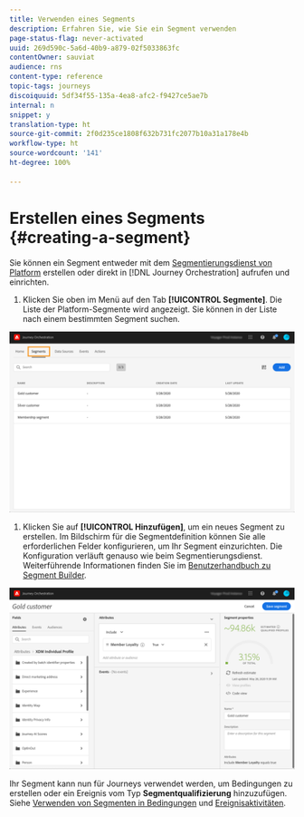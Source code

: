 ```yaml
---
title: Verwenden eines Segments
description: Erfahren Sie, wie Sie ein Segment verwenden
page-status-flag: never-activated
uuid: 269d590c-5a6d-40b9-a879-02f5033863fc
contentOwner: sauviat
audience: rns
content-type: reference
topic-tags: journeys
discoiquuid: 5df34f55-135a-4ea8-afc2-f9427ce5ae7b
internal: n
snippet: y
translation-type: ht
source-git-commit: 2f0d235ce1808f632b731fc2077b10a31a178e4b
workflow-type: ht
source-wordcount: '141'
ht-degree: 100%

---
```




# Erstellen eines Segments {#creating-a-segment}

Sie können ein Segment entweder mit dem [Segmentierungsdienst von Platform](https://docs.adobe.com/content/help/de-DE/experience-platform/segmentation/home.html) erstellen oder direkt in [!DNL Journey Orchestration] aufrufen und einrichten.

1. Klicken Sie oben im Menü auf den Tab **[!UICONTROL Segmente]**. Die Liste der Platform-Segmente wird angezeigt. Sie können in der Liste nach einem bestimmten Segment suchen.

![](../assets/segment1.png)

1. Klicken Sie auf **[!UICONTROL Hinzufügen]**, um ein neues Segment zu erstellen. Im Bildschirm für die Segmentdefinition können Sie alle erforderlichen Felder konfigurieren, um Ihr Segment einzurichten. Die Konfiguration verläuft genauso wie beim Segmentierungsdienst. Weiterführende Informationen finden Sie im [Benutzerhandbuch zu Segment Builder](https://docs.adobe.com/content/help/de-DE/experience-platform/segmentation/ui/overview.html).

![](../assets/segment2.png)

Ihr Segment kann nun für Journeys verwendet werden, um Bedingungen zu erstellen oder ein Ereignis vom Typ **Segmentqualifizierung** hinzuzufügen. Siehe [Verwenden von Segmenten in Bedingungen](../segment/using-a-segment.md) und [Ereignisaktivitäten](../building-journeys/event-activities.md#segment-qualification).